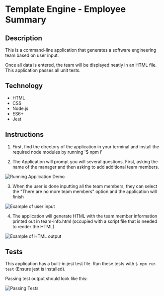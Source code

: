 # Template Engine - Employee Summary

## Description

This is a command-line application that generates a software engineering team based on user input.

Once all data is entered, the team will be displayed neatly in an HTML file.  This application passes all unit tests.

## Technology

* HTML
* CSS
* Node.js
* ES6+
* Jest

## Instructions

1. First, find the directory of the application in your terminal and install the required node modules by running '$ npm i'

2. The Application will prompt you will several questions. First, asking the name of the manager and then asking to add additional team members.

![Running Application Demo](https://kaykuhl.github.io/homework-10/assets/images/prompt.gif)

3. When the user is done inputting all the team members, they can select the "There are no more team members" option and the application will finish

![Example of user input](https://kaykuhl.github.io/homework-10/assets/images/prompt.JPG)

4. The application will generate HTML with the team member information printed out in team-info.html (occupied with a script file that is needed to render the HTML).

![Example of HTML output](https://kaykuhl.github.io/homework-10/assets/images/html.JPG)

## Tests

This application has a built-in jest test file.  Run these tests with `$ npm run test` (Ensure jest is installed).

Passing test output should look like this:

![Passing Tests](https://kaykuhl.github.io/homework-10/assets/images/test.JPG)